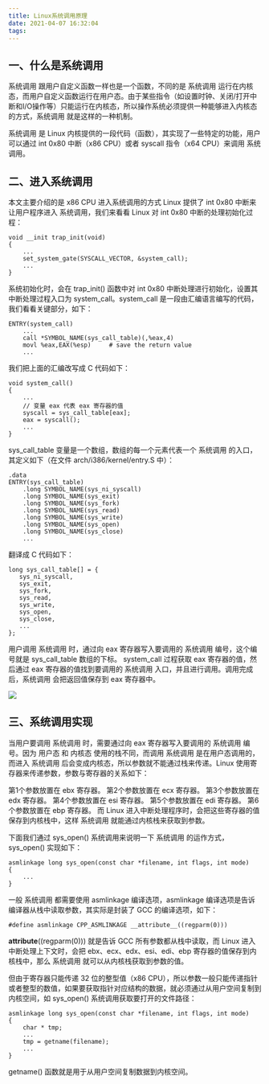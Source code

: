 ```yaml
---
title: Linux系统调用原理
date: 2021-04-07 16:32:04
tags:
---
```


## 一、什么是系统调用
系统调用 跟用户自定义函数一样也是一个函数，不同的是 系统调用 运行在内核态，而用户自定义函数运行在用户态。由于某些指令（如设置时钟、关闭/打开中断和I/O操作等）只能运行在内核态，所以操作系统必须提供一种能够进入内核态的方式，系统调用 就是这样的一种机制。

系统调用 是 Linux 内核提供的一段代码（函数），其实现了一些特定的功能，用户可以通过 int 0x80 中断（x86 CPU）或者 syscall 指令（x64 CPU）来调用 系统调用。

## 二、进入系统调用
本文主要介绍的是 x86 CPU 进入系统调用的方式
Linux 提供了 int 0x80 中断来让用户程序进入 系统调用，我们来看看 Linux 对 int 0x80 中断的处理初始化过程：
```
void __init trap_init(void)
{
    ...
    set_system_gate(SYSCALL_VECTOR, &system_call);
    ...
}
```
系统初始化时，会在 trap_init() 函数中对 int 0x80 中断处理进行初始化，设置其中断处理过程入口为 system_call。system_call 是一段由汇编语言编写的代码，我们看看关键部分，如下：
```
ENTRY(system_call)
    ...
    call *SYMBOL_NAME(sys_call_table)(,%eax,4)
    movl %eax,EAX(%esp)     # save the return value
    ...
```
我们把上面的汇编改写成 C 代码如下：
```
void system_call()
{
    ...
    // 变量 eax 代表 eax 寄存器的值
    syscall = sys_call_table[eax];
    eax = syscall();
    ...
}
```
sys_call_table 变量是一个数组，数组的每一个元素代表一个 系统调用 的入口，其定义如下（在文件 arch/i386/kernel/entry.S 中）：
```
.data
ENTRY(sys_call_table)
    .long SYMBOL_NAME(sys_ni_syscall)
    .long SYMBOL_NAME(sys_exit)
    .long SYMBOL_NAME(sys_fork)
    .long SYMBOL_NAME(sys_read)
    .long SYMBOL_NAME(sys_write)
    .long SYMBOL_NAME(sys_open)
    .long SYMBOL_NAME(sys_close)
    ...
```
翻译成 C 代码如下：
```
long sys_call_table[] = {
   sys_ni_syscall,
   sys_exit,
   sys_fork,
   sys_read,
   sys_write,
   sys_open,
   sys_close,
   ...
};
```
用户调用 系统调用 时，通过向 eax 寄存器写入要调用的 系统调用 编号，这个编号就是 sys_call_table 数组的下标。 system_call 过程获取 eax 寄存器的值，然后通过 eax 寄存器的值找到要调用的 系统调用 入口，并且进行调用。调用完成后，系统调用 会把返回值保存到 eax 寄存器中。


![](/img/newimg/008eGmZEgy1gpb9mdbxdwj30fv0a1glx.jpg)

## 三、系统调用实现

当用户要调用 系统调用 时，需要通过向 eax 寄存器写入要调用的 系统调用 编号。因为 用户态 和 内核态 使用的栈不同，而调用 系统调用 是在用户态调用的，而进入 系统调用 后会变成内核态，所以参数就不能通过栈来传递。Linux 使用寄存器来传递参数，参数与寄存器的关系如下：

第1个参数放置在 ebx 寄存器。
第2个参数放置在 ecx 寄存器。
第3个参数放置在 edx 寄存器。
第4个参数放置在 esi 寄存器。
第5个参数放置在 edi 寄存器。
第6个参数放置在 ebp 寄存器。
而 Linux 进入中断处理程序时，会把这些寄存器的值保存到内核栈中，这样 系统调用 就能通过内核栈来获取到参数。

下面我们通过 sys_open() 系统调用来说明一下 系统调用 的运作方式，sys_open() 实现如下：
```
asmlinkage long sys_open(const char *filename, int flags, int mode)
{
    ...
}
```
一般 系统调用 都需要使用 asmlinkage 编译选项，asmlinkage 编译选项是告诉编译器从栈中读取参数，其实际是封装了 GCC 的编译选项，如下：
```
#define asmlinkage CPP_ASMLINKAGE __attribute__((regparm(0)))
```

__attribute__((regparm(0))) 就是告诉 GCC 所有参数都从栈中读取，而 Linux 进入中断处理上下文时，会把 ebx、ecx、edx、esi、edi、ebp 寄存器的值保存到内核栈中，那么 系统调用 就可以从内核栈获取到参数的值。

但由于寄存器只能传递 32 位的整型值（x86 CPU），所以参数一般只能传递指针或者整型的数值，如果要获取指针对应结构的数据，就必须通过从用户空间复制到内核空间，如 sys_open() 系统调用获取要打开的文件路径：
```
asmlinkage long sys_open(const char *filename, int flags, int mode)
{
    char * tmp;
    ...
    tmp = getname(filename);
    ...
}
```
getname() 函数就是用于从用户空间复制数据到内核空间。
